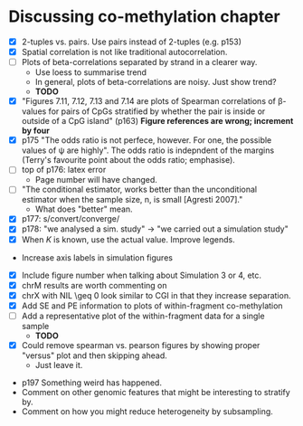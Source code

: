 # Discussing co-methylation chapter

- [x] 2-tuples vs. pairs. Use pairs instead of 2-tuples (e.g. p153)
- [x] Spatial correlation is not like traditional autocorrelation.
- [ ] Plots of beta-correlations separated by strand in a clearer way.
  - Use loess to summarise trend
  - In general, plots of beta-correlations are noisy. Just show trend?
  - __TODO__
- [x] "Figures 7.11, 7.12, 7.13 and 7.14 are plots of Spearman correlations of β-values for pairs of CpGs stratified by whether the pair is inside or outside of a CpG island" (p163) __Figure references are wrong; increment by four__
- [x] p175 "The odds ratio is not perfece, however. For one, the possible values of ψ are highly". The odds ratio is indepndent of the margins (Terry's favourite point about the odds ratio; emphasise).
- [ ] top of p176: latex error
  - Page number will have changed.
- [ ] "The conditional estimator, works better than the unconditional estimator when the sample size, n, is small [Agresti 2007]."
  - What does "better" mean.
- [x] p177: s/convert/converge/
- [x] p178: "we analysed a sim. study" -> "we carried out a simulation study"
- [x] When $K$ is known, use the actual value. Improve legends.
- Increase axis labels in simulation figures
- [x] Include figure number when talking about Simulation 3 or 4, etc.
- [x] chrM results are worth commenting on
- [x] chrX with NIL \geq 0 look similar to CGI in that they increase separation.
- [x] Add SE and PE information to plots of within-fragment co-methylation
- [ ] Add a representative plot of the within-fragment data for a single sample
  - __TODO__
- [x] Could remove spearman vs. pearson figures by showing proper "versus" plot and then skipping ahead.
  - Just leave it.
- p197 Something weird has happened.
- Comment on other genomic features that might be interesting to stratify by.
- Comment on how you might reduce heterogeneity by subsampling.
